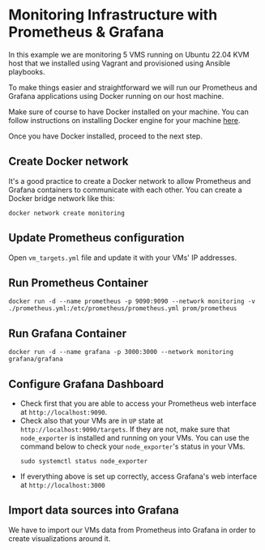 # Monitoring Infrastructure with Prometheus & Grafana

In this example we are monitoring 5 VMS running on Ubuntu 22.04 KVM host that we installed using Vagrant and provisioned using Ansible playbooks.

To make things easier and straightforward we will run our Prometheus and Grafana applications using Docker running on our host machine.

Make sure of course to have Docker installed on your machine. You can follow instructions on installing Docker engine for your machine [here](https://docs.docker.com/get-docker/).

Once you have Docker installed, proceed to the next step.

## Create Docker network

It's a good practice to create a Docker network to allow Prometheus and Grafana containers to communicate with each other. You can create a Docker bridge network like this:

```
docker network create monitoring
```

## Update Prometheus configuration

Open `vm_targets.yml` file and update it with your VMs' IP addresses.

## Run Prometheus Container

```
docker run -d --name prometheus -p 9090:9090 --network monitoring -v ./prometheus.yml:/etc/prometheus/prometheus.yml prom/prometheus
```

## Run Grafana Container

```
docker run -d --name grafana -p 3000:3000 --network monitoring grafana/grafana
```

## Configure Grafana Dashboard

- Check first that you are able to access your Prometheus web interface at `http://localhost:9090`.
- Check also that your VMs are in `UP` state at `http://localhost:9090/targets`. If they are not, make sure that `node_exporter` is installed and running on your VMs. You can use the command below to check your `node_exporter`'s status in your VMs.
  ```
  sudo systemctl status node_exporter
  ```
- If everything above is set up correctly, access Grafana's web interface at `http://localhost:3000`

## Import data sources into Grafana

We have to import our VMs data from Prometheus into Grafana in order to create visualizations around it.
